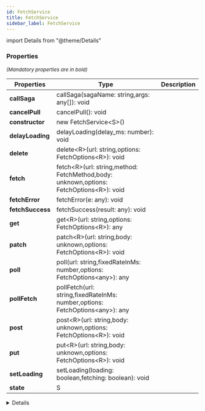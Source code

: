 ```yaml
---
id: FetchService
title: FetchService
sidebar_label: FetchService
---
```


import Details from "@theme/Details"




### Properties

<font size="2"><i>(Mandatory properties are in bold)</i></font>

| Properties | Type | Description |
| --------- | ---- | ----------- |
| **callSaga** | callSaga(sagaName: string,args: any[]): void |  |
| **cancelPull** | cancelPull(): void |  |
| **constructor** | new FetchService<S\>() |  |
| **delayLoading** | delayLoading(delay_ms: number): void |  |
| **delete** | delete<R\>(url: string,options: FetchOptions<R\>): void |  |
| **fetch** | fetch<R\>(url: string,method: FetchMethod,body: unknown,options: FetchOptions<R\>): void |  |
| **fetchError** | fetchError(e: any): void |  |
| **fetchSuccess** | fetchSuccess(result: any): void |  |
| **get** | get<R\>(url: string,options: FetchOptions<R\>): any |  |
| **patch** | patch<R\>(url: string,body: unknown,options: FetchOptions<R\>): void |  |
| **poll** | poll(url: string,fixedRateInMs: number,options: FetchOptions<any\>): any |  |
| **pollFetch** | pollFetch(url: string,fixedRateInMs: number,options: FetchOptions<any\>): any |  |
| **post** | post<R\>(url: string,body: unknown,options: FetchOptions<R\>): void |  |
| **put** | put<R\>(url: string,body: unknown,options: FetchOptions<R\>): void |  |
| **setLoading** | setLoading(loading: boolean,fetching: boolean): void |  |
| **state** | S |  |


<Details summary={<summary><b>Additional properties for advanced use cases</b></summary>}><div>

| Properties | Type | Description |
| --------- | ---- | ----------- |
| pullTask | Task<any\> |  |


</div></Details>